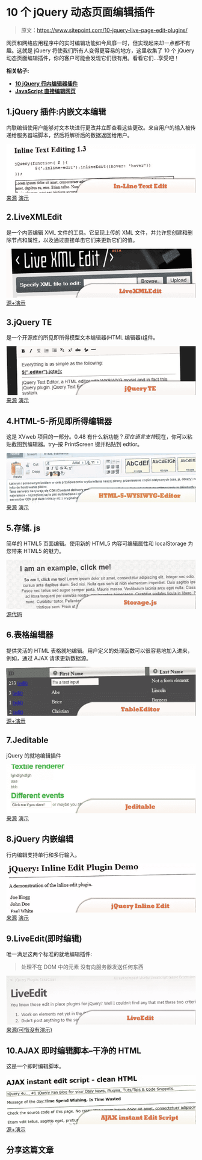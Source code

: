 # 10 个 jQuery 动态页面编辑插件

> 原文：<https://www.sitepoint.com/10-jquery-live-page-edit-plugins/>

网页和网络应用程序中的实时编辑功能如今风靡一时，但实现起来却一点都不有趣。这就是 jQuery 将使我们所有人变得更容易的地方，这里收集了 10 个 jQuery 动态页面编辑插件，你的客户可能会发现它们很有用。看看它们…享受吧！

**相关帖子:**

*   [**10 jQuery 行内编辑器插件**](http://www.jquery4u.com/plugins/10-jquery-inline-editor-plugins/)
*   [**JavaScript 直接编辑网页**](http://www.jquery4u.com/snippets/javascript-edit-web-page/)

## 1.jQuery 插件:内嵌文本编辑

内联编辑使用户能够对文本块进行更改并立即查看这些更改。来自用户的输入被传递给服务器端脚本，然后将解析后的数据返回给用户。

 [![In-Line Text Edit](img/0777ea2215a41423b5dc9ded5d2e2474.png)](http://www.codenothing.com/archives/jquery/inline-text-edit/) 
[来源](http://www.codenothing.com/archives/jquery/inline-text-edit/)
[演示](http://www.codenothing.com/demos/2009/inline-edit/demo/)

## 2.LiveXMLEdit

是一个内嵌编辑 XML 文件的工具。它呈现上传的 XML 文件，并允许您创建和删除节点和属性，以及通过直接单击它们来更新它们的值。

 [![LiveXMLEdit](img/91c5cf2398e379ccffb8355f03ee157b.png)](http://www.subchild.com/liveXmlEdit/) 
[源+演示](http://www.subchild.com/liveXmlEdit/)

## 3.jQuery TE

是一个开源库的所见即所得模型文本编辑器(HTML 编辑器)组件。

 [![jQuery TE](img/f89472f82f1f449f9182e44bf71cede8.png)](http://jqueryte.com/) 
[来源](http://jqueryte.com/)
[演示](http://jqueryte.com/demos)

## 4.HTML-5-所见即所得编辑器

这是 XVweb 项目的一部分。0.48 有什么新功能？*现在语言支持*现在，你可以粘贴截图到编辑器。try–按 PrintScreen 键并粘贴到 edtior。

 [![HTML-5-WYSIWYG-Editor](img/1c9c9377722d831070e17484f7c95b90.png)](https://github.com/bordeux/HTML-5-WYSIWYG-Editor) 
[来源](https://github.com/bordeux/HTML-5-WYSIWYG-Editor)
[演示](https://github.com/bordeux/HTML-5-WYSIWYG-Editor#Demo)

## 5.存储. js

简单的 HTML5 页面编辑。使用新的 HTML5 内容可编辑属性和 localStorage 为您带来 HTML5 的魅力。

 [![Storage.js](img/0d8073a495f6e1c8551d4ef0e75c1b02.png)](http://ek.alphaschildren.org/projects/storagejs/) 
[源代码](https://github.com/jensarps/StorageJS)

## 6.表格编辑器

提供灵活的 HTML 表格就地编辑。用户定义的处理函数可以很容易地加入进来，例如，通过 AJAX 请求更新数据源。

 [![TableEditor](img/72743c9755bde77b1d970c93c6f4f4a9.png)](http://dev.iceburg.net/jquery/tableEditor/demo.php) 
[源+演示](http://dev.iceburg.net/jquery/tableEditor/demo.php)

## 7.Jeditable

jQuery 的就地编辑插件

 [![Jeditable](img/355ffacf43c20f91628a50d090b7a3bb.png)](http://www.appelsiini.net/projects/jeditable) 
[来源](http://www.appelsiini.net/projects/jeditable)
[演示](http://www.appelsiini.net/projects/jeditable/default.html)

## 8.jQuery 内嵌编辑

行内编辑支持单行和多行输入。

 [![jQuery Inline Edit](img/7bee8aa2e79d9e2f9cfe8a50c10f275b.png)](http://www.yelotofu.com/2009/08/jquery-inline-edit-tutorial/) 
[来源](http://www.yelotofu.com/2009/08/jquery-inline-edit-tutorial/)
[演示](http://yelotofu.com/labs/jquery/snippets/inlineEdit/demo_final.html)

## 9.LiveEdit(即时编辑)

唯一满足这两个标准的就地编辑插件:
>处理不在 DOM 中的元素
>没有向服务器发送任何东西

 [![LiveEdit](img/5e88b42a1cfcb90e0c873436223266b8.png)](http://strd6.com/2011/04/liveedit/) 
[来源(可惜没有演示)](http://strd6.com/2011/04/liveedit/)

## 10.AJAX 即时编辑脚本–干净的 HTML

这是一个即时编辑脚本。

 [![AJAX instant Edit Script](img/53b7fe663cf63686b743dc09e3f5c6e4.png)](http://www.yvoschaap.com/instantedit/) 
[源+演示](http://www.yvoschaap.com/instantedit/)

## 分享这篇文章